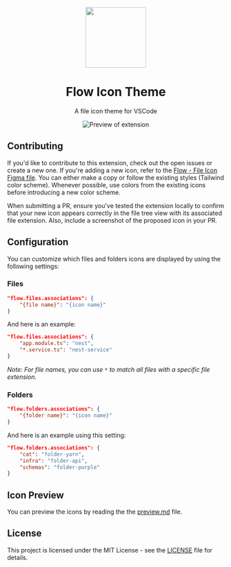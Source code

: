 <div align="center">

<img src="https://github.com/Peroo-Nietoo/vscode-icon-theme/raw/main/flow.png" width="140" />

# Flow Icon Theme

A file icon theme for VSCode

![Preview of extension](https://github.com/Peroo-Nietoo/vscode-icon-theme/raw/main/preview.png)

</div>

## Contributing

If you'd like to contribute to this extension, check out the open issues or create a new one. If you're adding a new icon, refer to the [Flow - File Icon Figma file](https://www.figma.com/file/HYLMyRbIdSbIJQlqnd9pSN/Symbols---File-Icons?node-id=20521%3A84115&t=PyBzZOlVG5TXyEdx-1). You can either make a copy or follow the existing styles (Tailwind color scheme). Whenever possible, use colors from the existing icons before introducing a new color scheme.

When submitting a PR, ensure you've tested the extension locally to confirm that your new icon appears correctly in the file tree view with its associated file extension. Also, include a screenshot of the proposed icon in your PR.

## Configuration

You can customize which files and folders icons are displayed by using the following settings:

### Files

```json
"flow.files.associations": {
    "{file name}": "{icon name}"
}
```

And here is an example:

```json
"flow.files.associations": {
    "app.module.ts": "nest",
    "*.service.ts": "nest-service"
}
```

_Note: For file names, you can use `*` to match all files with a specific file extension._

### Folders

```json
"flow.folders.associations": {
    "{folder name}": "{icon name}"
}
```

And here is an example using this setting:

```json
"flow.folders.associations": {
    "cat": "folder-yarn",
    "infra": "folder-api",
    "schemas": "folder-purple"
}
```

## Icon Preview

You can preview the icons by reading the the [preview.md](./preview/preview.md) file.


## License
This project is licensed under the MIT License - see the [LICENSE](https://github.com/Peroo-Nietoo/vscode-icon-theme/raw/main/LICENSE) file for details.